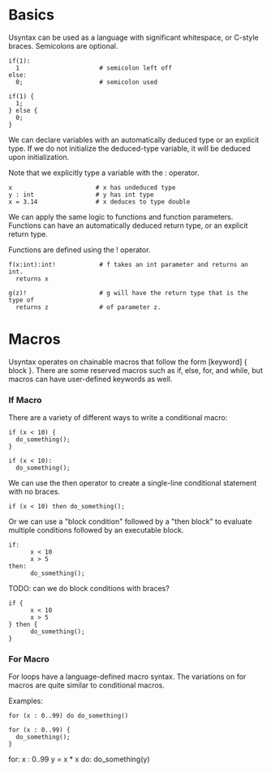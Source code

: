 # Basics
Usyntax can be used as a language with significant whitespace, or C-style braces.
Semicolons are optional.

```
if(1):
  1                      # semicolon left off
else:
  0;                     # semicolon used
```

```
if(1) {
  1;
} else {
  0;
}
```

We can declare variables with an automatically deduced type or an explicit
type. If we do not initialize the deduced-type variable, it will be deduced
upon initialization.

Note that we explicitly type a variable with the : operator.
```
x                       # x has undeduced type
y : int                 # y has int type
x = 3.14                # x deduces to type double
```

We can apply the same logic to functions and function parameters. Functions
can have an automatically deduced return type, or an explicit return type.

Functions are defined using the ! operator.
```
f(x:int):int!            # f takes an int parameter and returns an int.
  returns x

g(z)!                    # g will have the return type that is the type of
  returns z              # of parameter z.

```


# Macros
Usyntax operates on chainable macros that follow the form [keyword] { block }.
There are some reserved macros such as if, else, for, and while, but macros
can have user-defined keywords as well. 

### If Macro
There are a variety of different ways to write a conditional macro:

```
if (x < 10) {
  do_something();
}
```

```
if (x < 10):
  do_something();
```

We can use the then operator to create a single-line conditional statement
with no braces.
```
if (x < 10) then do_something();
```

Or we can use a "block condition" followed by a "then block" to evaluate
multiple conditions followed by an executable block.
```
if:
      x < 10
      x > 5
then:
      do_something();
```

TODO: can we do block conditions with braces?
```
if {
      x < 10
      x > 5
} then {
      do_something();
}
```

### For Macro
For loops have a language-defined macro syntax. The variations on for macros
are quite similar to conditional macros.

Examples:

```
for (x : 0..99) do do_something()
```

```
for (x : 0..99) {
  do_something();
}

```
for:
      x : 0..99
      y = x * x
do:
      do_something(y)
```
